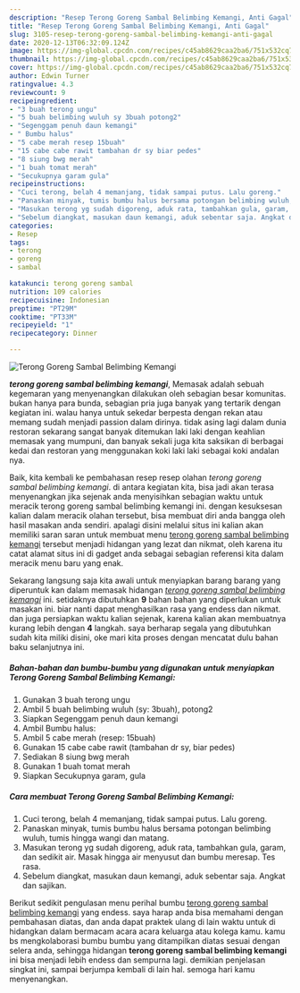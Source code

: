 ```yaml
---
description: "Resep Terong Goreng Sambal Belimbing Kemangi, Anti Gagal"
title: "Resep Terong Goreng Sambal Belimbing Kemangi, Anti Gagal"
slug: 3105-resep-terong-goreng-sambal-belimbing-kemangi-anti-gagal
date: 2020-12-13T06:32:09.124Z
image: https://img-global.cpcdn.com/recipes/c45ab8629caa2ba6/751x532cq70/terong-goreng-sambal-belimbing-kemangi-foto-resep-utama.jpg
thumbnail: https://img-global.cpcdn.com/recipes/c45ab8629caa2ba6/751x532cq70/terong-goreng-sambal-belimbing-kemangi-foto-resep-utama.jpg
cover: https://img-global.cpcdn.com/recipes/c45ab8629caa2ba6/751x532cq70/terong-goreng-sambal-belimbing-kemangi-foto-resep-utama.jpg
author: Edwin Turner
ratingvalue: 4.3
reviewcount: 9
recipeingredient:
- "3 buah terong ungu"
- "5 buah belimbing wuluh sy 3buah potong2"
- "Segenggam penuh daun kemangi"
- " Bumbu halus"
- "5 cabe merah resep 15buah"
- "15 cabe cabe rawit tambahan dr sy biar pedes"
- "8 siung bwg merah"
- "1 buah tomat merah"
- "Secukupnya garam gula"
recipeinstructions:
- "Cuci terong, belah 4 memanjang, tidak sampai putus. Lalu goreng."
- "Panaskan minyak, tumis bumbu halus bersama potongan belimbing wuluh, tumis hingga wangi dan matang."
- "Masukan terong yg sudah digoreng, aduk rata, tambahkan gula, garam, dan sedikit air. Masak hingga air menyusut dan bumbu meresap. Tes rasa."
- "Sebelum diangkat, masukan daun kemangi, aduk sebentar saja. Angkat dan sajikan."
categories:
- Resep
tags:
- terong
- goreng
- sambal

katakunci: terong goreng sambal 
nutrition: 109 calories
recipecuisine: Indonesian
preptime: "PT29M"
cooktime: "PT33M"
recipeyield: "1"
recipecategory: Dinner

---
```



![Terong Goreng Sambal Belimbing Kemangi](https://img-global.cpcdn.com/recipes/c45ab8629caa2ba6/751x532cq70/terong-goreng-sambal-belimbing-kemangi-foto-resep-utama.jpg)

<b><i>terong goreng sambal belimbing kemangi</i></b>, Memasak adalah sebuah kegemaran yang menyenangkan dilakukan oleh sebagian besar komunitas. bukan hanya para bunda, sebagian pria juga banyak yang tertarik dengan kegiatan ini. walau hanya untuk sekedar berpesta dengan rekan atau memang sudah menjadi passion dalam dirinya. tidak asing lagi dalam dunia restoran sekarang sangat banyak ditemukan laki laki dengan keahlian memasak yang mumpuni, dan banyak sekali juga kita saksikan di berbagai kedai dan restoran yang menggunakan koki laki laki sebagai koki andalan nya.



Baik, kita kembali ke pembahasan resep resep olahan <i>terong goreng sambal belimbing kemangi</i>. di antara kegiatan kita, bisa jadi akan terasa menyenangkan jika sejenak anda menyisihkan sebagian waktu untuk meracik terong goreng sambal belimbing kemangi ini. dengan kesuksesan kalian dalam meracik olahan tersebut, bisa membuat diri anda bangga oleh hasil masakan anda sendiri. apalagi disini melalui situs ini kalian akan memiliki saran saran untuk membuat menu <u>terong goreng sambal belimbing kemangi</u> tersebut menjadi hidangan yang lezat dan nikmat, oleh karena itu catat alamat situs ini di gadget anda sebagai sebagian referensi kita dalam meracik menu baru yang enak.


Sekarang langsung saja kita awali untuk menyiapkan barang barang yang diperuntuk kan dalam memasak hidangan <u><i>terong goreng sambal belimbing kemangi</i></u> ini. setidaknya dibutuhkan <b>9</b> bahan bahan yang diperlukan untuk masakan ini. biar nanti dapat menghasilkan rasa yang endess dan nikmat. dan juga persiapkan waktu kalian sejenak, karena kalian akan membuatnya kurang lebih dengan <b>4</b> langkah. saya berharap segala yang dibutuhkan sudah kita miliki disini, oke mari kita proses dengan mencatat dulu bahan baku selanjutnya ini.

<!--inarticleads1-->

##### Bahan-bahan dan bumbu-bumbu yang digunakan untuk menyiapkan Terong Goreng Sambal Belimbing Kemangi:

1. Gunakan 3 buah terong ungu
1. Ambil 5 buah belimbing wuluh (sy: 3buah), potong2
1. Siapkan Segenggam penuh daun kemangi
1. Ambil  Bumbu halus:
1. Ambil 5 cabe merah (resep: 15buah)
1. Gunakan 15 cabe cabe rawit (tambahan dr sy, biar pedes)
1. Sediakan 8 siung bwg merah
1. Gunakan 1 buah tomat merah
1. Siapkan Secukupnya garam, gula




<!--inarticleads2-->

##### Cara membuat Terong Goreng Sambal Belimbing Kemangi:

1. Cuci terong, belah 4 memanjang, tidak sampai putus. Lalu goreng.
1. Panaskan minyak, tumis bumbu halus bersama potongan belimbing wuluh, tumis hingga wangi dan matang.
1. Masukan terong yg sudah digoreng, aduk rata, tambahkan gula, garam, dan sedikit air. Masak hingga air menyusut dan bumbu meresap. Tes rasa.
1. Sebelum diangkat, masukan daun kemangi, aduk sebentar saja. Angkat dan sajikan.




Berikut sedikit pengulasan menu perihal bumbu <u>terong goreng sambal belimbing kemangi</u> yang endess. saya harap anda bisa memahami dengan pembahasan diatas, dan anda dapat praktek ulang di lain waktu untuk di hidangkan dalam bermacam acara acara keluarga atau kolega kamu. kamu bs mengkolaborasi bumbu bumbu yang ditampilkan diatas sesuai dengan selera anda, sehingga hidangan <b>terong goreng sambal belimbing kemangi</b> ini bisa menjadi lebih endess dan sempurna lagi. demikian penjelasan singkat ini, sampai berjumpa kembali di lain hal. semoga hari kamu menyenangkan.
